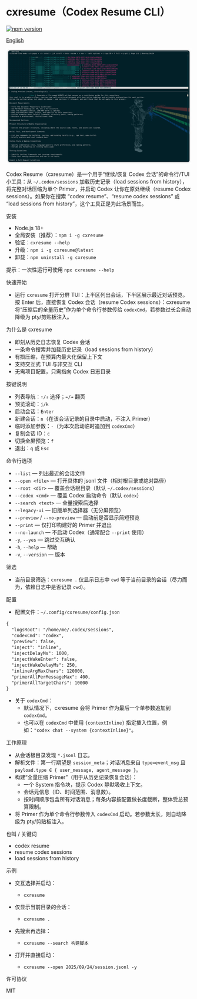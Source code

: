 cxresume（Codex Resume CLI）
===========================
[![npm version](https://img.shields.io/npm/v/cxresume.svg?logo=npm)](https://www.npmjs.com/package/cxresume)

[English](./README.md)

![Codex Resume TUI – resume Codex sessions, load sessions from history](./ss/sc.png)

Codex Resume（cxresume）是一个用于“继续/恢复 Codex 会话”的命令行/TUI 小工具：从 `~/.codex/sessions` 加载历史记录（load sessions from history），将完整对话压缩为单个 Primer，并启动 Codex 让你在原处继续（resume Codex sessions）。如果你在搜索 “codex resume”、“resume codex sessions” 或 “load sessions from history”，这个工具正是为此场景而生。

安装

- Node.js 18+
- 全局安装（推荐）：`npm i -g cxresume`
- 验证：`cxresume --help`
- 升级：`npm i -g cxresume@latest`
- 卸载：`npm uninstall -g cxresume`

提示：一次性运行可使用 `npx cxresume --help`

快速开始

- 运行 `cxresume` 打开分屏 TUI：上半区列出会话，下半区展示最近对话预览。按 Enter 后，直接恢复 Codex 会话（resume Codex sessions）：cxresume 将“压缩后的全量历史”作为单个命令行参数传给 `codexCmd`，若参数过长会自动降级为 pty/剪贴板注入。

为什么是 cxresume

- 即刻从历史日志恢复 Codex 会话
- 一条命令搜索并加载历史记录（load sessions from history）
- 有损压缩，在预算内最大化保留上下文
- 支持交互式 TUI 与非交互 CLI
- 无需项目配置，只需指向 Codex 日志目录

按键说明

- 列表导航：`↑/↓` 选择；`←/→` 翻页
- 预览滚动：`j/k`
- 启动会话：`Enter`
- 新建会话：`n`（在该会话记录的目录中启动，不注入 Primer）
- 临时添加参数：`-`（为本次启动临时追加到 `codexCmd`）
- 复制会话 ID：`c`
- 切换全屏预览：`f`
- 退出：`q` 或 `Esc`

命令行选项

- `--list` — 列出最近的会话文件
- `--open <file>` — 打开具体的 jsonl 文件（相对根目录或绝对路径）
- `--root <dir>` — 覆盖会话根目录（默认 `~/.codex/sessions`）
- `--codex <cmd>` — 覆盖 Codex 启动命令（默认 `codex`）
- `--search <text>` — 全量搜索后选择
- `--legacy-ui` — 旧版单列选择器（无分屏预览）
- `--preview` / `--no-preview` — 启动前是否显示简短预览
- `--print` — 仅打印构建好的 Primer 并退出
- `--no-launch` — 不启动 Codex（通常配合 `--print` 使用）
- `-y`, `--yes` — 跳过交互确认
- `-h`, `--help` — 帮助
- `-v`, `--version` — 版本

筛选

- 当前目录筛选：`cxresume .` 仅显示日志中 `cwd` 等于当前目录的会话（尽力而为，依赖日志中是否记录 `cwd`）。

配置

- 配置文件：`~/.config/cxresume/config.json`

```
{
  "logsRoot": "/home/me/.codex/sessions",
  "codexCmd": "codex",
  "preview": false,
  "inject": "inline",
  "injectDelayMs": 1000,
  "injectWakeEnter": false,
  "injectWakeDelayMs": 250,
  "inlineArgMaxChars": 120000,
  "primerAllPerMessageMax": 400,
  "primerAllTargetChars": 10000
}
```

- 关于 `codexCmd`：
  - 默认情况下，cxresume 会将 Primer 作为最后一个单参数追加到 `codexCmd`。
  - 也可以在 `codexCmd` 中使用 `{contextInline}` 指定插入位置，例如：`"codex chat --system {contextInline}"`。

工作原理

- 从会话根目录发现 `*.jsonl` 日志。
- 解析文件：第一行期望是 `session_meta`；对话消息来自 `type=event_msg` 且 `payload.type ∈ { user_message, agent_message }`。
- 构建“全量压缩 Primer”（用于从历史记录恢复会话）：
  - 一个 System 指令块，提示 Codex 静默吸收上下文。
  - 会话元信息（ID、时间范围、消息数）。
  - 按时间顺序包含所有对话消息；每条内容按配置做长度截断，整体受总预算限制。
- 将 Primer 作为单个命令行参数传入 `codexCmd` 启动。若参数太长，则自动降级为 pty/剪贴板注入。

也叫 / 关键词

- codex resume
- resume codex sessions
- load sessions from history

示例

- 交互选择并启动：
  - `cxresume`

- 仅显示当前目录的会话：
  - `cxresume .`

- 先搜索再选择：
  - `cxresume --search 构建脚本`

- 打开并直接启动：
  - `cxresume --open 2025/09/24/session.jsonl -y`

许可协议

MIT
